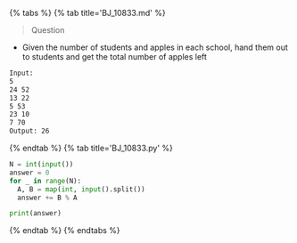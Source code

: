 {% tabs %}
{% tab title='BJ_10833.md' %}

> Question

* Given the number of students and apples in each school, hand them out to students and get the total number of apples left

```txt
Input:
5
24 52
13 22
5 53
23 10
7 70
Output: 26
```

{% endtab %}
{% tab title='BJ_10833.py' %}

```py
N = int(input())
answer = 0
for _ in range(N):
  A, B = map(int, input().split())
  answer += B % A

print(answer)
```

{% endtab %}
{% endtabs %}
